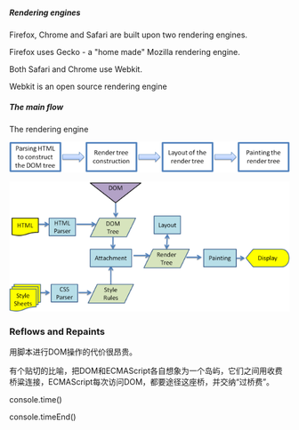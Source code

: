 ##### Rendering engines

Firefox, Chrome and Safari are built upon two rendering engines.

Firefox uses Gecko - a "home made" Mozilla rendering engine.

Both Safari and Chrome use Webkit.

Webkit is an open source rendering engine

##### The main flow

The rendering engine 

![](./assets/browser-flow.png)
 
![](./assets/browser-webkitflow.png)
 
### Reflows and Repaints
 
 用脚本进行DOM操作的代价很昂贵。
  
有个贴切的比喻，把DOM和ECMAScript各自想象为一个岛屿，它们之间用收费桥粱连接，ECMAScript每次访问DOM，都要途径这座桥，并交纳“过桥费”。

console.time()

console.timeEnd()